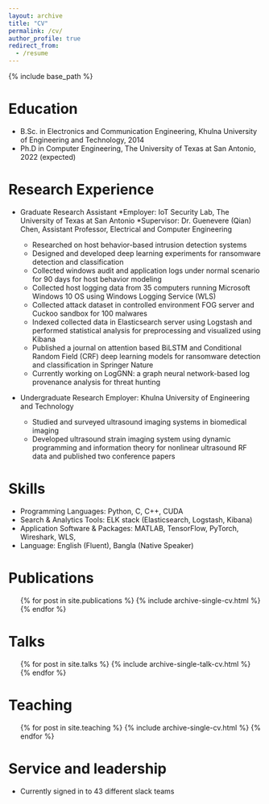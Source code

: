 ```yaml
---
layout: archive
title: "CV"
permalink: /cv/
author_profile: true
redirect_from:
  - /resume
---
```


{% include base_path %}

Education
======
* B.Sc. in Electronics and Communication Engineering, Khulna University of Engineering and Technology, 2014
* Ph.D in Computer Engineering, The University of Texas at San Antonio, 2022 (expected)

Research Experience
======
* Graduate Research Assistant
*Employer: IoT Security Lab, The University of Texas at San Antonio
*Supervisor: Dr. Guenevere (Qian) Chen, Assistant Professor, Electrical and Computer Engineering
	* Researched on host behavior-based intrusion detection systems
	* Designed and developed deep learning experiments for ransomware detection and classification
	* Collected windows audit and application logs under normal scenario for 90 days for host behavior modeling
	* Collected host logging data from 35 computers running Microsoft Windows 10 OS using Windows Logging
	Service (WLS)
	* Collected attack dataset in controlled environment FOG server and Cuckoo sandbox for 100 malwares
	* Indexed collected data in Elasticsearch server using Logstash and performed statistical analysis for
	preprocessing and visualized using Kibana
	* Published a journal on attention based BiLSTM and Conditional Random Field (CRF) deep learning models
	for ransomware detection and classification in Springer Nature
	* Currently working on LogGNN: a graph neural network-based log provenance analysis for threat hunting

* Undergraduate Research
  Employer: Khulna University of Engineering and Technology
	* Studied and surveyed ultrasound imaging systems in biomedical imaging
	* Developed ultrasound strain imaging system using dynamic programming and information theory for
	nonlinear ultrasound RF data and published two conference papers
  
Skills
======
* Programming Languages: Python, C, C++, CUDA
* Search & Analytics Tools: ELK stack (Elasticsearch, Logstash, Kibana)
* Application Software & Packages: MATLAB, TensorFlow, PyTorch, Wireshark, WLS,
* Language: English (Fluent), Bangla (Native Speaker)

Publications
======
  <ul>{% for post in site.publications %}
    {% include archive-single-cv.html %}
  {% endfor %}</ul>
  
Talks
======
  <ul>{% for post in site.talks %}
    {% include archive-single-talk-cv.html %}
  {% endfor %}</ul>
  
Teaching
======
  <ul>{% for post in site.teaching %}
    {% include archive-single-cv.html %}
  {% endfor %}</ul>
  
Service and leadership
======
* Currently signed in to 43 different slack teams

